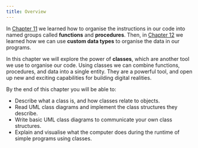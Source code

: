 ```yaml
---
title: Overview
---
```


In [Chapter 11](<../../11-organising-code/0-overview/>) we learned how to organise the instructions in our code into named groups called **functions** and **procedures**.
Then, in [Chapter 12](<../../12-structuring-data/0-overview/>) we learned how we can use **custom data types** to organise the data in our programs.

In this chapter we will explore the power of **classes**, which are another tool we use to organise our code.
Using classes we can combine functions, procedures, and data into a single entity.
They are a powerful tool, and open up new and exciting capabilities for building digital realities.

By the end of this chapter you will be able to:

* Describe what a class is, and how classes relate to objects.
* Read UML class diagrams and implement the class structures they describe.
* Write basic UML class diagrams to communicate your own class structures.
* Explain and visualise what the computer does during the runtime of simple programs using classes.
